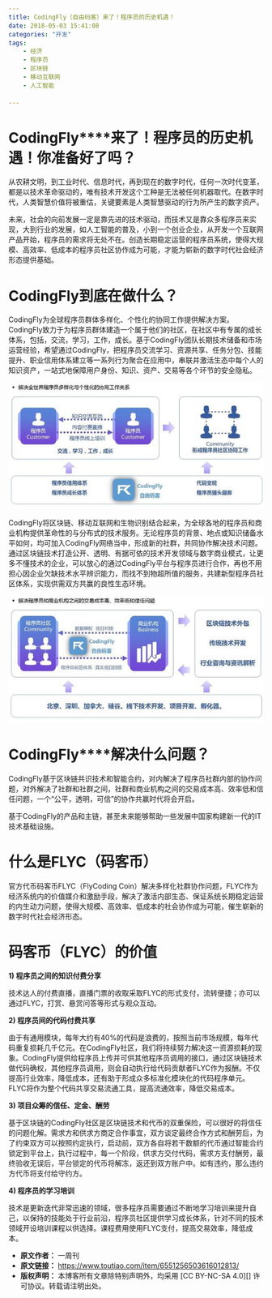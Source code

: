 ```yaml
---
title: CodingFly（自由码客）来了！程序员的历史机遇！
date: 2018-05-03 15:41:08
categories: "开发"
tags:
	- 经济
	- 程序员
	- 区块链
	- 移动互联网
	- 人工智能

---
```


# **CodingFly****来了！程序员的历史机遇！你准备好了吗？** #

从农耕文明，到工业时代、信息时代，再到现在的数字时代，任何一次时代变革，都是以技术革命驱动的，唯有技术开发这个工种是无法被任何机器取代。在数字时代，人类智慧价值将被重估，关键要素是人类智慧驱动的行为所产生的数字资产。

未来，社会的向前发展一定是靠先进的技术驱动，而技术又是靠众多程序员来实现，大到行业的发展，如人工智能的普及，小到一个创业企业，从开发一个互联网产品开始，程序员的需求将无处不在。创造长期稳定运营的程序员系统，使得大规模、高效率、低成本的程序员社区协作成为可能，才能为崭新的数字时代社会经济形态提供基础。

#  **CodingFly****到底在做什么****？** #

CodingFly为全球程序员群体多样化、个性化的协同工作提供解决方案。CodingFly致力于为程序员群体建造一个属于他们的社区，在社区中有专属的成长体系，包括，交流，学习，工作，成长。基于CodingFly团队长期技术储备和市场运营经验，希望通过CodingFly，把程序员交流学习、资源共享、任务分包、技能提升、职业信用体系建立等一系列行为聚合在应用中，串联并激活生态中每个人的知识资产，一站式地保障用户身份、知识、资产、交易等各个环节的安全隐私。

![CodingFly（自由码客）来了！程序员的历史机遇！][CodingFly]

CodingFly将区块链、移动互联网和生物识别结合起来，为全球各地的程序员和商业机构提供革命性的与分布式的技术服务。无论程序员的背景、地点或知识储备水平如何，均可加入CodingFly网络当中，形成新的社群，共同协作解决技术问题。通过区块链技术打造公开、透明、有据可依的技术开发领域与数字商业模式，让更多不懂技术的企业，可以放心的通过CodingFly平台与程序员进行合作，再也不用担心因企业欠缺技术水平辨识能力，而找不到物超所值的服务，共建新型程序员社区体系，实现供需双方共赢的良性生态环境。

![CodingFly（自由码客）来了！程序员的历史机遇！][CodingFly 1]

#  **CodingFly****解决什么问题？** #

CodingFly基于区块链共识技术和智能合约，对内解决了程序员社群内部的协作问题，对外解决了社群和社群之间，社群和商业机构之间的交易成本高、效率低和信任问题，一个“公平，透明，可信”的协作共赢时代将会开启。

基于CodingFly的产品和主链，甚至未来能够帮助一些发展中国家构建新一代的IT技术基础设施。

#  **什么是FLYC（码客币）** #

官方代币码客币FLYC（FlyCoding Coin）解决多样化社群协作问题，FLYC作为经济系统内的价值媒介和激励手段，解决了激活内部生态、保证系统长期稳定运营的内生动力问题，使得大规模、高效率、低成本的社会协作成为可能，催生崭新的数字时代社会经济形态。

#  **码客币（FLYC）的价值** #

 **1) 程序员之间的知识付费分享**

技术达人的付费直播，直播门票的收取采取FLYC的形式支付，流转便捷；亦可以通过FLYC，打赏、悬赏问答等形式与观众互动。

 **2) 程序员间的代码付费共享**

由于有通用模块，每年大约有40%的代码是浪费的，按照当前市场规模，每年代码重复损耗几千亿元。在CodingFly社区，我们将持续努力解决这一资源损耗的现象。CodingFly提供给程序员上传并可供其他程序员调用的接口，通过区块链技术做代码确权，其他程序员调用，则会自动执行给代码贡献者FLYC作为报酬。不仅提高行业效率，降低成本，还有助于形成众多标准化模块化的代码程序单元。FLYC将作为整个代码共享交易流通工具，提高流通效率，降低交易成本。

 **3) 项目众筹的信任、定金、酬劳**

基于区块链的CodingFly社区是区块链技术和代币的双重保险，可以很好的将信任的问题化解。需求方和供求方商定合作事宜，双方谈定最终合作方式和酬劳后，为了约束双方可以按照约定执行，启动前，双方各自将若干数额的代币通过智能合约锁定到平台上，执行过程中，每一个阶段，供求方交付代码，需求方支付酬劳，最终验收无误后，平台锁定的代币将解冻，返还到双方账户中。如有违约，那么违约方代币将支付给守约方。

 **4) 程序员的学习培训**

技术是更新迭代非常迅速的领域，很多程序员需要通过不断地学习培训来提升自己，以保持的技能处于行业前沿，程序员社区提供学习成长体系，针对不同的技术领域开设培训课程以供选择。课程费用使用FLYC支付，提高交易效率，降低成本。


[CodingFly]: static/resources/crawler/MUJF-7BQN-N3QF.jpg
[CodingFly 1]: static/resources/crawler/QRZB-VAYI-NV6J.jpg
 *  **原文作者：** 一周刊
 *  **原文链接：** https://www.toutiao.com/item/6551256503616012813/
 *  **版权声明：** 本博客所有文章除特别声明外，均采用 [CC BY-NC-SA 4.0][] 许可协议。转载请注明出处。
